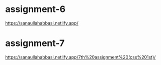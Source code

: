 # assignment-6
https://sanaullahabbasi.netlify.app/
# assignment-7
https://sanaullahabbasi.netlify.app/7th%20assignment%20(css%201st)/
